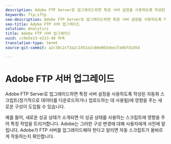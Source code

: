 ```yaml
---
description: Adobe FTP Server로 업그레이드하면 특정 서버 설정을 사용하도록 작성된 자동화 스크립트(정기적으로 데이터를 다운로드하거나 업로드하는 데 사용됨)에 영향을 주는 새로운 구성이 도입될 수 있습니다.
keywords: ftp;sftp
seo-description: Adobe FTP Server로 업그레이드하면 특정 서버 설정을 사용하도록 작성된 자동화 스크립트(정기적으로 데이터를 다운로드하거나 업로드하는 데 사용됨)에 영향을 주는 새로운 구성이 도입될 수 있습니다.
seo-title: Adobe FTP 서버 업그레이드
solution: Analytics
title: Adobe FTP 서버 업그레이드
uuid: cc9e5e13-e213-48 파섹
translation-type: tm+mt
source-git-commit: a2c38c2cf3a2c1451e2c60e003ebe1fa9bfd145d

---
```



# Adobe FTP 서버 업그레이드

Adobe FTP Server로 업그레이드하면 특정 서버 설정을 사용하도록 작성된 자동화 스크립트(정기적으로 데이터를 다운로드하거나 업로드하는 데 사용됨)에 영향을 주는 새로운 구성이 도입될 수 있습니다.

예를 들어, 새로운 성공 상태가 소개되면 이 성공 상태를 사용하는 스크립트에 영향을 주어 특정 작업을 트리거합니다. Adobe는 그러한 구성 변경에 대해 사용자에게 사전에 알립니다. Adobe가 FTP 서버를 업그레이드해야 한다고 알리면 자동 스크립트가 올바르게 작동하는지 확인합니다.
